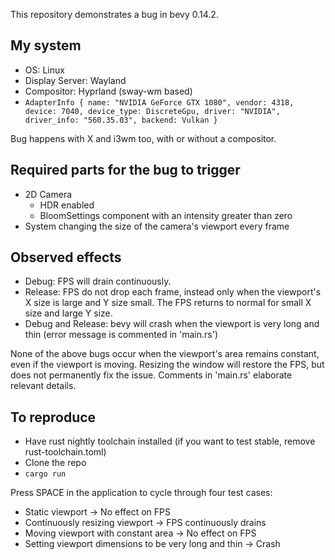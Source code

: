This repository demonstrates a bug in bevy 0.14.2.

## My system
- OS: Linux
- Display Server: Wayland
- Compositor: Hyprland (sway-wm based)
- `AdapterInfo { name: "NVIDIA GeForce GTX 1080", vendor: 4318, device: 7040, device_type: DiscreteGpu, driver: "NVIDIA", driver_info: "560.35.03", backend: Vulkan }`

Bug happens with X and i3wm too, with or without a compositor.

## Required parts for the bug to trigger
- 2D Camera
  - HDR enabled
  - BloomSettings component with an intensity greater than zero
- System changing the size of the camera's viewport every frame

## Observed effects
- Debug: FPS will drain continuously.
- Release: FPS do not drop each frame, instead only when the viewport's X size is large and Y size small. The FPS returns to normal for small X size and large Y size.
- Debug and Release: bevy will crash when the viewport is very long and thin (error message is commented in 'main.rs')

None of the above bugs occur when the viewport's area remains constant, even if the
viewport is moving.
Resizing the window will restore the FPS, but does not
permanently fix the issue.
Comments in 'main.rs' elaborate relevant details.

## To reproduce
- Have rust nightly toolchain installed (if you want to test stable, remove rust-toolchain.toml)
- Clone the repo
- `cargo run`

Press SPACE in the application to cycle through four test cases:
- Static viewport -> No effect on FPS
- Continuously resizing viewport -> FPS continuously drains
- Moving viewport with constant area -> No effect on FPS
- Setting viewport dimensions to be very long and thin -> Crash
